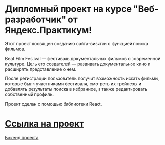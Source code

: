 # Дипломный проект на курсе "Веб-разработчик" от Яндекс.Практикум!

Этот проект посвящен созданию сайта-визитки с функцией поиска фильмов. 

Beat Film Festival — фестиваль документальных фильмов о современной культуре. Цель его создателей — развивать документальное кино и расширять представление о нем.

После регистрации пользователь получит возможность искать фильмы, которые были участниками фестиваля, смотреть их трейлеры и добавлять результаты поиска в избранное, а также редактировать собственный профиль. 

Проект сделан с помощью библиотеки React.

# [Ссылка на проект](evgexmovies.nomoredomains.xyz)


[Бэкенд проекта](https://github.com/Evgenia-N/movies-explorer-api) 